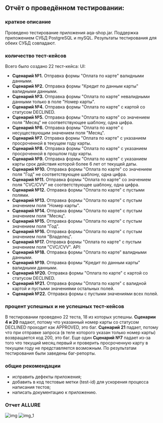 ## Отчёт о проведённом тестировании:

### краткое описание
Проведено тестирование приложения aqa-shop.jar. Поддержка приложением СУБД PostgreSQL и mySQL.
Результаты тестирования для обеих СУБД совпадают.

### количество тест-кейсов
Всего было создано 22 тест-кейса:
UI:
- **Сценарий №1.** Отправка формы "Оплата по карте" валидными данными. 
- **Сценарий №2.** Отправка формы "Кредит по данным карты" валидными данными.
- **Сценарий №3.** Отправка формы "Оплата по карте" невалидными данными только в поле "Номер карты".
- **Сценарий №4.** Отправка формы "Оплата по карте" с картой со статусом DECLINED.
- **Сценарий №5.** Отправка формы "Оплата по карте" со значением поля "Месяц" не соответствующее шаблону, одна цифра.
- **Сценарий №6.** Отправка формы "Оплата по карте" с несуществующим значением поля "Месяц".
- **Сценарий №7.** Отправка формы "Оплата по карте" с указанием просроченной в текущем году карты.
- **Сценарий №8.** Отправка формы "Оплата по карте" с указанием просроченной в прошлом году карты.
- **Сценарий №9.** Отправка формы "Оплата по карте" с указанием карты срок действия которой более 6 лет от текущей даты.
- **Сценарий №10.** Отправка формы "Оплата по карте" со значением поля "Год" не соответствующее шаблону, одна цифра.
- **Сценарий №11.** Отправка формы "Оплата по карте" со значением поля "CVC/CVV" не соответствующее шаблону, одна цифра.
- **Сценарий №12.** Отправка формы "Оплата по карте" с пустыми полями.
- **Сценарий №13.** Отправка формы "Оплата по карте" с пустым значением поля "Номер карты".
- **Сценарий №14.** Отправка формы "Оплата по карте" с пустым значением поля "Месяц".
- **Сценарий №15.** Отправка формы "Оплата по карте" с пустым значением поля "Год".
- **Сценарий №16.** Отправка формы "Оплата по карте" с пустым значением поля "Владелец".
- **Сценарий №17.** Отправка формы "Оплата по карте" с пустым значением поля "CVC/CVV".
API:
- **Сценарий №18.** Отправка формы "Оплата по карте" валидными данными.
- **Сценарий №19.** Отправка формы "Кредит по данным карты" валидными данными.
- **Сценарий №20.** Отправка формы "Оплата по карте" с картой со статусом DECLINED.
- **Сценарий №21.** Отправка формы "Оплата по карте" с валидной картой и пустыми значениями остальных полей.
- **Сценарий №22.** Отправка формы с пустыми значениями всех полей.

### процент успешных и не успешных тест-кейсов
В тестировании проведено 22 теста, 18 из которых успешны.
**Сценарии 4 и 20** падают, потому что указанный номер карты со статусом DECLINED проходит как APPROVED, это баг.
**Сценарий 21** падает, потому что при отправке запроса (в теле которого указан только номер карты) возвращается код 200, это баг. 
Еще один **Сценарий №7** падает из-за того что текущий месяц первый и проверить просроченную карту в текущем году не представляется возможным. 
По результатам тестирования были заведены баг-репорты.

### общие рекомендации
- исправить дефекты приложения;
- добавить в код тестовые метки (test-id) для ускорения процесса написания тестов;
- написать документацию к приложению.

### Отчет ALLURE
![img](https://github.com/IvNK-230/diploma/assets/135048409/2df54f9c-d26f-4145-bccc-7472ecc7fc4d)
![img_1](https://github.com/IvNK-230/diploma/assets/135048409/39aa749e-3f1b-4759-846b-01f556bd59cb)
